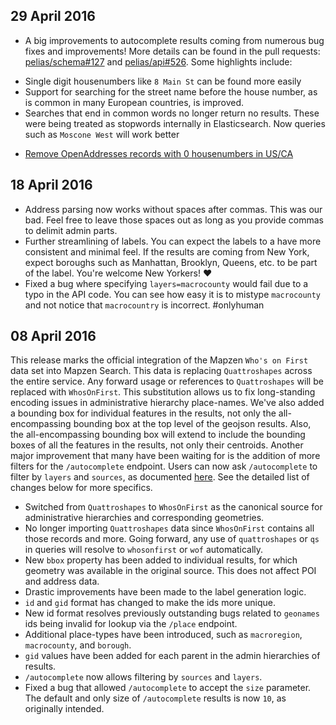 ## 29 April 2016

* A big improvements to autocomplete results coming from numerous bug fixes and improvements! More details can be found in the pull requests: [pelias/schema#127](https://github.com/pelias/schema/pull/127) and [pelias/api#526](https://github.com/pelias/api/pull/526). Some highlights include:
 - Single digit housenumbers like `8 Main St` can be found more easily
 - Support for searching for the street name before the house number, as is common in many European countries, is improved.
 - Searches that end in common words no longer return no results. These were being treated as stopwords internally in Elasticsearch. Now queries such as `Moscone West` will work better
* [Remove OpenAddresses records with 0 housenumbers in US/CA](https://github.com/pelias/openaddresses/pull/92)

## 18 April 2016

* Address parsing now works without spaces after commas. This was our bad. Feel free to leave those spaces out as long as you provide commas to delimit admin parts.
* Further streamlining of labels. You can expect the labels to a have more consistent and minimal feel. If the results are coming from New York, expect boroughs such as Manhattan, Brooklyn, Queens, etc. to be part of the label. You're welcome New Yorkers! :heart:
* Fixed a bug where specifying `layers=macrocounty` would fail due to a typo in the API code. You can see how easy it is to mistype `macrocounty` and not notice that `macrocountry` is incorrect. #onlyhuman


## 08 April 2016

This release marks the official integration of the Mapzen `Who's on First` data set into Mapzen Search. This data is replacing `Quattroshapes` across the entire service. Any forward usage or references to `Quattroshapes` will be replaced with `WhosOnFirst`. This substitution allows us to fix long-standing encoding issues in administrative hierarchy place-names. We've also added a bounding box for individual features in the results, not only the all-encompassing bounding box at the top level of the geojson results. Also, the all-encompassing bounding box will extend to include the bounding boxes of all the features in the results, not only their centroids. 
Another major improvement that many have been waiting for is the addition of more filters for the `/autocomplete` endpoint. Users can now ask `/autocomplete` to filter by `layers` and `sources`, as documented [here](https://mapzen.com/documentation/search/autocomplete/#available-autocomplete-parameters).
See the detailed list of changes below for more specifics.

* Switched from `Quattroshapes` to `WhosOnFirst` as the canonical source for administrative hierarchies and corresponding geometries.
* No longer importing `Quattroshapes` data since `WhosOnFirst` contains all those records and more. Going forward, any use of `quattroshapes` or `qs` in queries will resolve to `whosonfirst` or `wof` automatically.
* New `bbox` property has been added to individual results, for which geometry was available in the original source. This does not affect POI and address data.
* Drastic improvements have been made to the label generation logic.
* `id` and `gid` format has changed to make the ids more unique.
* New id format resolves previously outstanding bugs related to `geonames` ids being invalid for lookup via the `/place` endpoint.
* Additional place-types have been introduced, such as `macroregion`, `macrocounty`, and `borough`.
* `gid` values have been added for each parent in the admin hierarchies of results.
* `/autocomplete` now allows filtering by `sources` and `layers`.
* Fixed a bug that allowed `/autocomplete` to accept the `size` parameter. The default and only size of `/autocomplete` results is now `10`, as originally intended.

